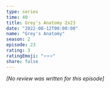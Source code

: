 ```yaml
---
type: series
time: 40
title: Grey's Anatomy 2x23
date: "2022-08-12T00:00:00"
name: "Grey's Anatomy"
season: 2
episode: 23
rating: 3
ratingEmoji: "⭐️⭐️⭐️"
share: false
---
```


*[No review was written for this episode]*